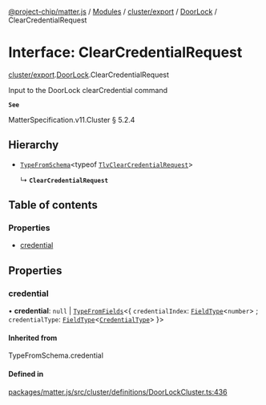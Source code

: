 [@project-chip/matter.js](../README.md) / [Modules](../modules.md) / [cluster/export](../modules/cluster_export.md) / [DoorLock](../modules/cluster_export.DoorLock.md) / ClearCredentialRequest

# Interface: ClearCredentialRequest

[cluster/export](../modules/cluster_export.md).[DoorLock](../modules/cluster_export.DoorLock.md).ClearCredentialRequest

Input to the DoorLock clearCredential command

**`See`**

MatterSpecification.v11.Cluster § 5.2.4

## Hierarchy

- [`TypeFromSchema`](../modules/tlv_export.md#typefromschema)\<typeof [`TlvClearCredentialRequest`](../modules/cluster_export.DoorLock.md#tlvclearcredentialrequest)\>

  ↳ **`ClearCredentialRequest`**

## Table of contents

### Properties

- [credential](cluster_export.DoorLock.ClearCredentialRequest.md#credential)

## Properties

### credential

• **credential**: ``null`` \| [`TypeFromFields`](../modules/tlv_export.md#typefromfields)\<\{ `credentialIndex`: [`FieldType`](tlv_export.FieldType.md)\<`number`\> ; `credentialType`: [`FieldType`](tlv_export.FieldType.md)\<[`CredentialType`](../enums/cluster_export.DoorLock.CredentialType.md)\>  }\>

#### Inherited from

TypeFromSchema.credential

#### Defined in

[packages/matter.js/src/cluster/definitions/DoorLockCluster.ts:436](https://github.com/project-chip/matter.js/blob/2d9f2165d2672864fda3496a6d0d5f93597f82c6/packages/matter.js/src/cluster/definitions/DoorLockCluster.ts#L436)
